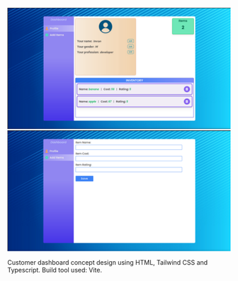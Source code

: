 ![ScreenShot](/screenshots/profile_pane.png)
![ScreenShot](/screenshots/items_pane.png)

Customer dashboard concept design using HTML, Tailwind CSS and Typescript.
Build tool used: Vite.